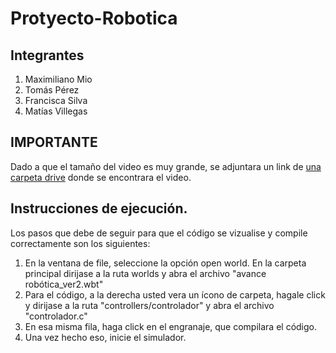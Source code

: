 # Protyecto-Robotica

## Integrantes

1. Maximiliano Mio
2. Tomás Pérez
3. Francisca Silva
4. Matías Villegas

## IMPORTANTE

Dado a que el tamaño del video es muy grande, se adjuntara un link de [una carpeta drive](https://drive.google.com/drive/folders/1Et0VpAoS53I0KpvAtojdsoYrhOLEev66?usp=sharing) donde se encontrara el video.

## Instrucciones de ejecución.

Los pasos que debe de seguir para que el código se vizualise y compile correctamente son los siguientes:

1. En la ventana de file, seleccione la opción open world. En la carpeta principal dirijase a la ruta worlds y abra el archivo "avance robótica_ver2.wbt"
2. Para el código, a la derecha usted vera un ícono de carpeta, hagale click y dirijase a la ruta "controllers/controlador" y abra el archivo "controlador.c"
3. En esa misma fila, haga click en el engranaje, que compilara el código.
4. Una vez hecho eso, inicie el simulador.
